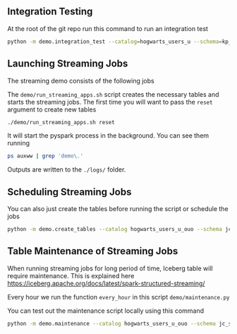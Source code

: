 ## Integration Testing

At the root of the git repo run this command to run an integration test

```bash
python -m demo.integration_test --catalog=hogwarts_users_u --schema=kp_integration --trigger=60 --verbose=true
```

## Launching Streaming Jobs

The streaming demo consists of the following jobs

The `demo/run_streaming_apps.sh` script creates the necessary tables and starts the streaming jobs. The first time you will want to pass the `reset` argument to create new tables

```bash
./demo/run_streaming_apps.sh reset
```

It will start the pyspark process in the background. You can see them running

```bash
ps auxww | grep 'demo\.'
```

Outputs are written to the `./logs/` folder.


## Scheduling Streaming Jobs

You can also just create the tables before running the script or schedule the jobs

```bash
python -m demo.create_tables --catalog hogwarts_users_u_ouo --schema jc_sched
```

## Table Maintenance of Streaming Jobs

When running streaming jobs for long period of time, Iceberg table will require maintenance. This is explained here https://iceberg.apache.org/docs/latest/spark-structured-streaming/

Every hour we run the function `every_hour` in this script `demo/maintenance.py`

You can test out the maintenance script locally using this command

```bash
python -m demo.maintenance --catalog hogwarts_users_u_ouo --schema jc_sched --verbose true
```

